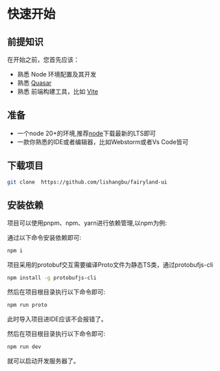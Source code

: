 # 快速开始

## 前提知识

在开始之前，您首先应该：

- 熟悉 Node 环境配置及其开发
- 熟悉 [Quasar](https://quasar.dev/)
- 熟悉 前端构建工具，比如 [Vite](https://https://vitejs.cn/vite3-cn/guide/)

## 准备

- 一个node 20+的环境,推荐[node](https://nodejs.org/zh-cn)下载最新的LTS即可
- 一款你熟悉的IDE或者编辑器，比如Webstorm或者Vs Code皆可

## 下载项目

```bash
git clone  https://github.com/lishangbu/fairyland-ui
```

## 安装依赖

项目可以使用pnpm、npm、yarn进行依赖管理,以npm为例:

通过以下命令安装依赖即可:
```bash
npm i
```

项目采用的protobuf交互需要编译Proto文件为静态TS类，通过protobufjs-cli
```bash
npm install -g protobufjs-cli
```
然后在项目根目录执行以下命令即可:
```bash
npm run proto
```
此时导入项目进IDE应该不会报错了。

然后在项目根目录执行以下命令即可:
```bash
npm run dev
```
就可以启动开发服务器了。